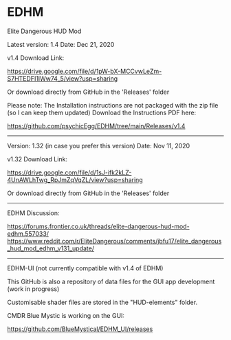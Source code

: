 # EDHM
Elite Dangerous HUD Mod

Latest version: 1.4
Date: Dec 21, 2020

v1.4 Download Link:

https://drive.google.com/file/d/1pW-bX-MCCvwLeZm-S7HTEDFI1lWw74_5/view?usp=sharing

Or download directly from GitHub in the 'Releases' folder

Please note: The Installation instructions are not packaged with the zip file (so I can keep them updated)
Download the Instructions PDF here:

https://github.com/psychicEgg/EDHM/tree/main/Releases/v1.4


-------------------------------------------------------------------------
Version: 1.32 (in case you prefer this version)
Date: Nov 11, 2020

v1.32 Download Link:

https://drive.google.com/file/d/1sJ-ifk2kLZ-4UnAWLhTwg_RpJmZqVqZL/view?usp=sharing

Or download directly from GitHub in the 'Releases' folder

-------------------------------------------------------------------------
EDHM Discussion:

https://forums.frontier.co.uk/threads/elite-dangerous-hud-mod-edhm.557033/
https://www.reddit.com/r/EliteDangerous/comments/jbfu17/elite_dangerous_hud_mod_edhm_v131_update/


-------------------------------------------------------------------------
EDHM-UI (not currently compatible with v1.4 of EDHM)

This GitHub is also a repository of data files for the GUI app development (work in progress)

Customisable shader files are stored in the "HUD-elements" folder.

CMDR Blue Mystic is working on the GUI:

https://github.com/BlueMystical/EDHM_UI/releases
